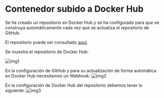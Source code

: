 # Contenedor subido a Docker Hub

Se ha creado un repositorio en Docker Hub y se ha configurado para que se construya automáticamente cada vez que se actualiza el repositorio de GitHub.

El repositorio puede ser consultado [aquí](https://hub.docker.com/r/antoniocuadros/whentoclass).

Se muestra el repositorio de Docker Hub:

![img1](https://github.com/antoniocuadros/WhenToClass/blob/master/docs/Docker/images/dockerhub/vistapublica.png)

En la configuración de GitHub y para su actualización de forma automática en Docker Hub necesitamos un Webhook:
![img2](https://github.com/antoniocuadros/WhenToClass/blob/master/docs/Docker/images/dockerhub/webhooks.png)

En la configuración de Docker Hub del repositorio debemos tener lo siguiente:
![img3](https://github.com/antoniocuadros/WhenToClass/blob/master/docs/Docker/images/dockerhub/auto1.png)